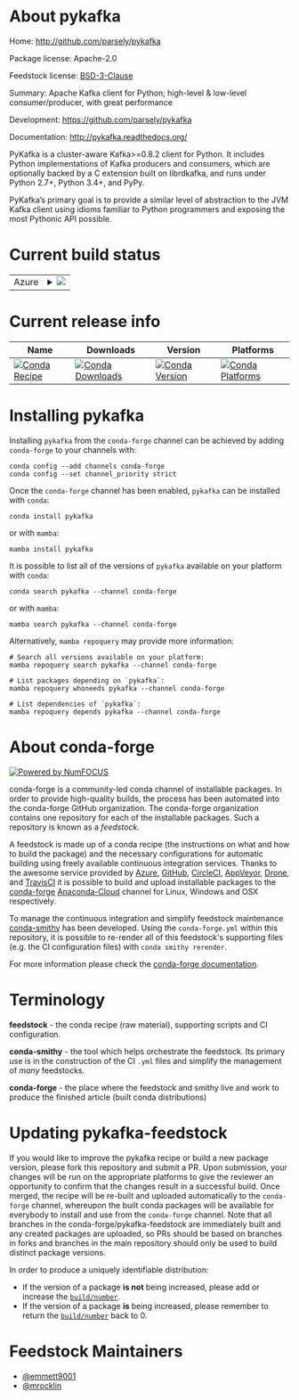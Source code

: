 About pykafka
=============

Home: http://github.com/parsely/pykafka

Package license: Apache-2.0

Feedstock license: [BSD-3-Clause](https://github.com/conda-forge/pykafka-feedstock/blob/main/LICENSE.txt)

Summary: Apache Kafka client for Python; high-level & low-level consumer/producer, with great performance

Development: https://github.com/parsely/pykafka

Documentation: http://pykafka.readthedocs.org/

PyKafka is a cluster-aware Kafka>=0.8.2 client for Python. It includes
Python implementations of Kafka producers and consumers, which are
optionally backed by a C extension built on librdkafka, and runs under
Python 2.7+, Python 3.4+, and PyPy.

PyKafka’s primary goal is to provide a similar level of abstraction to
the JVM Kafka client using idioms familiar to Python programmers and
exposing the most Pythonic API possible.


Current build status
====================


<table>
    
  <tr>
    <td>Azure</td>
    <td>
      <details>
        <summary>
          <a href="https://dev.azure.com/conda-forge/feedstock-builds/_build/latest?definitionId=883&branchName=main">
            <img src="https://dev.azure.com/conda-forge/feedstock-builds/_apis/build/status/pykafka-feedstock?branchName=main">
          </a>
        </summary>
        <table>
          <thead><tr><th>Variant</th><th>Status</th></tr></thead>
          <tbody><tr>
              <td>linux_64_python3.10.____cpython</td>
              <td>
                <a href="https://dev.azure.com/conda-forge/feedstock-builds/_build/latest?definitionId=883&branchName=main">
                  <img src="https://dev.azure.com/conda-forge/feedstock-builds/_apis/build/status/pykafka-feedstock?branchName=main&jobName=linux&configuration=linux_64_python3.10.____cpython" alt="variant">
                </a>
              </td>
            </tr><tr>
              <td>linux_64_python3.7.____cpython</td>
              <td>
                <a href="https://dev.azure.com/conda-forge/feedstock-builds/_build/latest?definitionId=883&branchName=main">
                  <img src="https://dev.azure.com/conda-forge/feedstock-builds/_apis/build/status/pykafka-feedstock?branchName=main&jobName=linux&configuration=linux_64_python3.7.____cpython" alt="variant">
                </a>
              </td>
            </tr><tr>
              <td>linux_64_python3.8.____73_pypy</td>
              <td>
                <a href="https://dev.azure.com/conda-forge/feedstock-builds/_build/latest?definitionId=883&branchName=main">
                  <img src="https://dev.azure.com/conda-forge/feedstock-builds/_apis/build/status/pykafka-feedstock?branchName=main&jobName=linux&configuration=linux_64_python3.8.____73_pypy" alt="variant">
                </a>
              </td>
            </tr><tr>
              <td>linux_64_python3.8.____cpython</td>
              <td>
                <a href="https://dev.azure.com/conda-forge/feedstock-builds/_build/latest?definitionId=883&branchName=main">
                  <img src="https://dev.azure.com/conda-forge/feedstock-builds/_apis/build/status/pykafka-feedstock?branchName=main&jobName=linux&configuration=linux_64_python3.8.____cpython" alt="variant">
                </a>
              </td>
            </tr><tr>
              <td>linux_64_python3.9.____73_pypy</td>
              <td>
                <a href="https://dev.azure.com/conda-forge/feedstock-builds/_build/latest?definitionId=883&branchName=main">
                  <img src="https://dev.azure.com/conda-forge/feedstock-builds/_apis/build/status/pykafka-feedstock?branchName=main&jobName=linux&configuration=linux_64_python3.9.____73_pypy" alt="variant">
                </a>
              </td>
            </tr><tr>
              <td>linux_64_python3.9.____cpython</td>
              <td>
                <a href="https://dev.azure.com/conda-forge/feedstock-builds/_build/latest?definitionId=883&branchName=main">
                  <img src="https://dev.azure.com/conda-forge/feedstock-builds/_apis/build/status/pykafka-feedstock?branchName=main&jobName=linux&configuration=linux_64_python3.9.____cpython" alt="variant">
                </a>
              </td>
            </tr><tr>
              <td>osx_64_python3.10.____cpython</td>
              <td>
                <a href="https://dev.azure.com/conda-forge/feedstock-builds/_build/latest?definitionId=883&branchName=main">
                  <img src="https://dev.azure.com/conda-forge/feedstock-builds/_apis/build/status/pykafka-feedstock?branchName=main&jobName=osx&configuration=osx_64_python3.10.____cpython" alt="variant">
                </a>
              </td>
            </tr><tr>
              <td>osx_64_python3.7.____cpython</td>
              <td>
                <a href="https://dev.azure.com/conda-forge/feedstock-builds/_build/latest?definitionId=883&branchName=main">
                  <img src="https://dev.azure.com/conda-forge/feedstock-builds/_apis/build/status/pykafka-feedstock?branchName=main&jobName=osx&configuration=osx_64_python3.7.____cpython" alt="variant">
                </a>
              </td>
            </tr><tr>
              <td>osx_64_python3.8.____73_pypy</td>
              <td>
                <a href="https://dev.azure.com/conda-forge/feedstock-builds/_build/latest?definitionId=883&branchName=main">
                  <img src="https://dev.azure.com/conda-forge/feedstock-builds/_apis/build/status/pykafka-feedstock?branchName=main&jobName=osx&configuration=osx_64_python3.8.____73_pypy" alt="variant">
                </a>
              </td>
            </tr><tr>
              <td>osx_64_python3.8.____cpython</td>
              <td>
                <a href="https://dev.azure.com/conda-forge/feedstock-builds/_build/latest?definitionId=883&branchName=main">
                  <img src="https://dev.azure.com/conda-forge/feedstock-builds/_apis/build/status/pykafka-feedstock?branchName=main&jobName=osx&configuration=osx_64_python3.8.____cpython" alt="variant">
                </a>
              </td>
            </tr><tr>
              <td>osx_64_python3.9.____73_pypy</td>
              <td>
                <a href="https://dev.azure.com/conda-forge/feedstock-builds/_build/latest?definitionId=883&branchName=main">
                  <img src="https://dev.azure.com/conda-forge/feedstock-builds/_apis/build/status/pykafka-feedstock?branchName=main&jobName=osx&configuration=osx_64_python3.9.____73_pypy" alt="variant">
                </a>
              </td>
            </tr><tr>
              <td>osx_64_python3.9.____cpython</td>
              <td>
                <a href="https://dev.azure.com/conda-forge/feedstock-builds/_build/latest?definitionId=883&branchName=main">
                  <img src="https://dev.azure.com/conda-forge/feedstock-builds/_apis/build/status/pykafka-feedstock?branchName=main&jobName=osx&configuration=osx_64_python3.9.____cpython" alt="variant">
                </a>
              </td>
            </tr><tr>
              <td>win_64_python3.10.____cpython</td>
              <td>
                <a href="https://dev.azure.com/conda-forge/feedstock-builds/_build/latest?definitionId=883&branchName=main">
                  <img src="https://dev.azure.com/conda-forge/feedstock-builds/_apis/build/status/pykafka-feedstock?branchName=main&jobName=win&configuration=win_64_python3.10.____cpython" alt="variant">
                </a>
              </td>
            </tr><tr>
              <td>win_64_python3.7.____cpython</td>
              <td>
                <a href="https://dev.azure.com/conda-forge/feedstock-builds/_build/latest?definitionId=883&branchName=main">
                  <img src="https://dev.azure.com/conda-forge/feedstock-builds/_apis/build/status/pykafka-feedstock?branchName=main&jobName=win&configuration=win_64_python3.7.____cpython" alt="variant">
                </a>
              </td>
            </tr><tr>
              <td>win_64_python3.8.____73_pypy</td>
              <td>
                <a href="https://dev.azure.com/conda-forge/feedstock-builds/_build/latest?definitionId=883&branchName=main">
                  <img src="https://dev.azure.com/conda-forge/feedstock-builds/_apis/build/status/pykafka-feedstock?branchName=main&jobName=win&configuration=win_64_python3.8.____73_pypy" alt="variant">
                </a>
              </td>
            </tr><tr>
              <td>win_64_python3.8.____cpython</td>
              <td>
                <a href="https://dev.azure.com/conda-forge/feedstock-builds/_build/latest?definitionId=883&branchName=main">
                  <img src="https://dev.azure.com/conda-forge/feedstock-builds/_apis/build/status/pykafka-feedstock?branchName=main&jobName=win&configuration=win_64_python3.8.____cpython" alt="variant">
                </a>
              </td>
            </tr><tr>
              <td>win_64_python3.9.____73_pypy</td>
              <td>
                <a href="https://dev.azure.com/conda-forge/feedstock-builds/_build/latest?definitionId=883&branchName=main">
                  <img src="https://dev.azure.com/conda-forge/feedstock-builds/_apis/build/status/pykafka-feedstock?branchName=main&jobName=win&configuration=win_64_python3.9.____73_pypy" alt="variant">
                </a>
              </td>
            </tr><tr>
              <td>win_64_python3.9.____cpython</td>
              <td>
                <a href="https://dev.azure.com/conda-forge/feedstock-builds/_build/latest?definitionId=883&branchName=main">
                  <img src="https://dev.azure.com/conda-forge/feedstock-builds/_apis/build/status/pykafka-feedstock?branchName=main&jobName=win&configuration=win_64_python3.9.____cpython" alt="variant">
                </a>
              </td>
            </tr>
          </tbody>
        </table>
      </details>
    </td>
  </tr>
</table>

Current release info
====================

| Name | Downloads | Version | Platforms |
| --- | --- | --- | --- |
| [![Conda Recipe](https://img.shields.io/badge/recipe-pykafka-green.svg)](https://anaconda.org/conda-forge/pykafka) | [![Conda Downloads](https://img.shields.io/conda/dn/conda-forge/pykafka.svg)](https://anaconda.org/conda-forge/pykafka) | [![Conda Version](https://img.shields.io/conda/vn/conda-forge/pykafka.svg)](https://anaconda.org/conda-forge/pykafka) | [![Conda Platforms](https://img.shields.io/conda/pn/conda-forge/pykafka.svg)](https://anaconda.org/conda-forge/pykafka) |

Installing pykafka
==================

Installing `pykafka` from the `conda-forge` channel can be achieved by adding `conda-forge` to your channels with:

```
conda config --add channels conda-forge
conda config --set channel_priority strict
```

Once the `conda-forge` channel has been enabled, `pykafka` can be installed with `conda`:

```
conda install pykafka
```

or with `mamba`:

```
mamba install pykafka
```

It is possible to list all of the versions of `pykafka` available on your platform with `conda`:

```
conda search pykafka --channel conda-forge
```

or with `mamba`:

```
mamba search pykafka --channel conda-forge
```

Alternatively, `mamba repoquery` may provide more information:

```
# Search all versions available on your platform:
mamba repoquery search pykafka --channel conda-forge

# List packages depending on `pykafka`:
mamba repoquery whoneeds pykafka --channel conda-forge

# List dependencies of `pykafka`:
mamba repoquery depends pykafka --channel conda-forge
```


About conda-forge
=================

[![Powered by
NumFOCUS](https://img.shields.io/badge/powered%20by-NumFOCUS-orange.svg?style=flat&colorA=E1523D&colorB=007D8A)](https://numfocus.org)

conda-forge is a community-led conda channel of installable packages.
In order to provide high-quality builds, the process has been automated into the
conda-forge GitHub organization. The conda-forge organization contains one repository
for each of the installable packages. Such a repository is known as a *feedstock*.

A feedstock is made up of a conda recipe (the instructions on what and how to build
the package) and the necessary configurations for automatic building using freely
available continuous integration services. Thanks to the awesome service provided by
[Azure](https://azure.microsoft.com/en-us/services/devops/), [GitHub](https://github.com/),
[CircleCI](https://circleci.com/), [AppVeyor](https://www.appveyor.com/),
[Drone](https://cloud.drone.io/welcome), and [TravisCI](https://travis-ci.com/)
it is possible to build and upload installable packages to the
[conda-forge](https://anaconda.org/conda-forge) [Anaconda-Cloud](https://anaconda.org/)
channel for Linux, Windows and OSX respectively.

To manage the continuous integration and simplify feedstock maintenance
[conda-smithy](https://github.com/conda-forge/conda-smithy) has been developed.
Using the ``conda-forge.yml`` within this repository, it is possible to re-render all of
this feedstock's supporting files (e.g. the CI configuration files) with ``conda smithy rerender``.

For more information please check the [conda-forge documentation](https://conda-forge.org/docs/).

Terminology
===========

**feedstock** - the conda recipe (raw material), supporting scripts and CI configuration.

**conda-smithy** - the tool which helps orchestrate the feedstock.
                   Its primary use is in the construction of the CI ``.yml`` files
                   and simplify the management of *many* feedstocks.

**conda-forge** - the place where the feedstock and smithy live and work to
                  produce the finished article (built conda distributions)


Updating pykafka-feedstock
==========================

If you would like to improve the pykafka recipe or build a new
package version, please fork this repository and submit a PR. Upon submission,
your changes will be run on the appropriate platforms to give the reviewer an
opportunity to confirm that the changes result in a successful build. Once
merged, the recipe will be re-built and uploaded automatically to the
`conda-forge` channel, whereupon the built conda packages will be available for
everybody to install and use from the `conda-forge` channel.
Note that all branches in the conda-forge/pykafka-feedstock are
immediately built and any created packages are uploaded, so PRs should be based
on branches in forks and branches in the main repository should only be used to
build distinct package versions.

In order to produce a uniquely identifiable distribution:
 * If the version of a package **is not** being increased, please add or increase
   the [``build/number``](https://docs.conda.io/projects/conda-build/en/latest/resources/define-metadata.html#build-number-and-string).
 * If the version of a package **is** being increased, please remember to return
   the [``build/number``](https://docs.conda.io/projects/conda-build/en/latest/resources/define-metadata.html#build-number-and-string)
   back to 0.

Feedstock Maintainers
=====================

* [@emmett9001](https://github.com/emmett9001/)
* [@mrocklin](https://github.com/mrocklin/)

